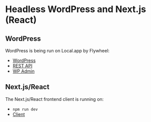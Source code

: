 # Headless WordPress and Next.js (React)

## WordPress

WordPress is being run on Local.app by Flywheel: 

* [WordPress](http://localhost:10000/)
* [REST API](http://localhost:10000/wp-json/wp/v2)
* [WP Admin](http://localhost:10000/wp-login.php)

## Next.js/React 

The Next.js/React frontend client is running on: 

* `npm run dev`
* [Client](http://localhost:3000)


